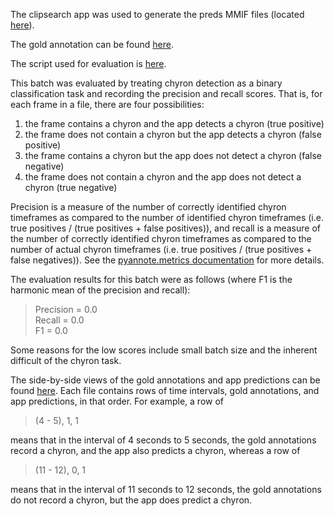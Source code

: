 The clipsearch app was used to generate the preds MMIF files (located [here](https://github.com/clamsproject/aapb-evaluations/tree/750fa21c415c16b780c2c0e2fb3e6f031ab88511/timeframe-eval/preds%40clipsearch%40batch2)).

The gold annotation can be found [here](https://github.com/clamsproject/aapb-annotations/blob/61bd60e99ef24a1ca369e23de8b2c74bb2cb37d3/newshour-chyron/golds/batch2/2022-jul-chyron.csv).

The script used for evaluation is [here](https://github.com/clamsproject/aapb-evaluations/blob/4c96f78f8b03d6ad9660810673989973620a6650/timeframe-eval/evaluate.py).

This batch was evaluated by treating chyron detection as a binary classification task and recording the precision and recall scores.
That is, for each frame in a file, there are four possibilities:

1. the frame contains a chyron and the app detects a chyron (true positive)
2. the frame does not contain a chyron but the app detects a chyron (false positive)
3. the frame contains a chyron but the app does not detect a chyron (false negative)
4. the frame does not contain a chyron and the app does not detect a chyron (true negative)
   
Precision is a measure of the number of correctly identified chyron timeframes as compared to the number of identified chyron timeframes (i.e. true positives / (true positives + false positives)), and recall is a measure of the number of correctly identified chyron timeframes as compared to the number of actual chyron timeframes (i.e. true positives / (true positives + false negatives)). See the [pyannote.metrics documentation](https://pyannote.github.io/pyannote-metrics/index.html) for more details.

The evaluation results for this batch were as follows (where F1 is the harmonic mean of the precision and recall):

> Precision = 0.0  
> Recall = 0.0  
> F1 = 0.0  

Some reasons for the low scores include small batch size and the inherent difficult of the chyron task.

The side-by-side views of the gold annotations and app predictions can be found [here](https://github.com/clamsproject/aapb-evaluations/tree/4c96f78f8b03d6ad9660810673989973620a6650/timeframe-eval/results%40clipsearch%40batch2).
Each file contains rows of time intervals, gold annotations, and app predictions, in that order. For example, a row of

> (4 - 5), 1, 1  

means that in the interval of 4 seconds to 5 seconds, the gold annotations record a chyron, and the app also predicts a chyron, whereas a row of

> (11 - 12), 0, 1  

means that in the interval of 11 seconds to 12 seconds, the gold annotations do not record a chyron, but the app does predict a chyron.

